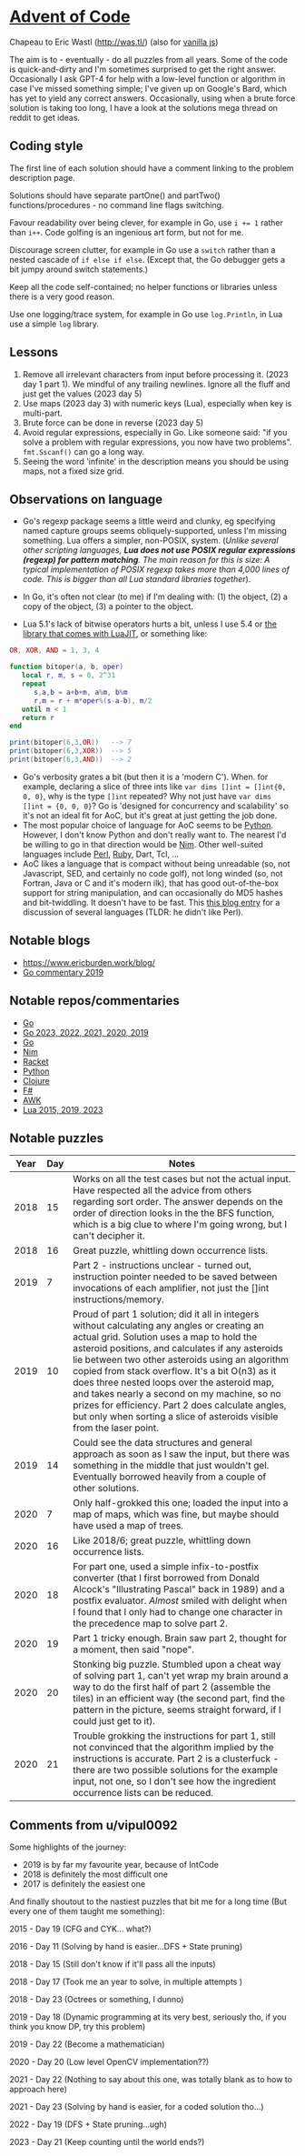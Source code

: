 # [Advent of Code](https://en.wikipedia.org/wiki/Advent_of_Code)

Chapeau to Eric Wastl (http://was.tl/) (also for [vanilla js](http://vanilla-js.com/))

The aim is to - eventually - do all puzzles from all years. Some of the code is quick-and-dirty and I'm sometimes surprised to get the right answer. Occasionally I ask GPT-4 for help with a low-level function or algorithm in case I've missed something simple; I've given up on Google's Bard, which has yet to yield any correct answers. Occasionally, using when a brute force solution is taking too long, I have a look at the solutions mega thread on reddit to get ideas. 

## Coding style

The first line of each solution should have a comment linking to the problem description page.

Solutions should have separate partOne() and partTwo() functions/procedures - no command line flags switching.

Favour readability over being clever, for example in Go, use `i += 1` rather than `i++`. Code golfing is an ingenious art form, but not for me.

Discourage screen clutter, for example in Go use a `switch` rather than a nested cascade of `if else if else`. (Except that, the Go debugger gets a bit jumpy around switch statements.)

Keep all the code self-contained; no helper functions or libraries unless there is a very good reason.

Use one logging/trace system, for example in Go use `log.Println`, in Lua use a simple `log` library.

## Lessons

1. Remove all irrelevant characters from input before processing it. (2023 day 1 part 1). We mindful of any trailing newlines. Ignore all the fluff and just get the values (2023 day 5)
2. Use maps (2023 day 3) with numeric keys (Lua), especially when key is multi-part.
3. Brute force can be done in reverse (2023 day 5)
4. Avoid regular expressions, especially in Go. Like someone said: "if you solve a problem with regular expressions, you now have two problems". `fmt.Sscanf()` can go a long way.
5. Seeing the word 'infinite' in the description means you should be using maps, not a fixed size grid.

## Observations on language

- Go's regexp package seems a little weird and clunky, eg specifying named capture groups seems obliquely-supported, unless I'm missing something. Lua offers a simpler, non-POSIX, system. (*Unlike several other scripting languages, **Lua does not use POSIX regular expressions (regexp) for pattern matching**. The main reason for this is size: A typical implementation of POSIX  regexp takes more than 4,000 lines of code. This is bigger than all Lua  standard libraries together*).

- In Go, it's often not clear (to me) if I'm dealing with: (1) the object, (2) a copy of the object, (3) a pointer to the object.

- Lua 5.1's lack of bitwise operators hurts a bit, unless I use 5.4 or [the library that comes with LuaJIT](https://bitop.luajit.org/), or something like:

```Lua
OR, XOR, AND = 1, 3, 4

function bitoper(a, b, oper)
   local r, m, s = 0, 2^31
   repeat
      s,a,b = a+b+m, a%m, b%m
      r,m = r + m*oper%(s-a-b), m/2
   until m < 1
   return r
end

print(bitoper(6,3,OR))   --> 7
print(bitoper(6,3,XOR))  --> 5
print(bitoper(6,3,AND))  --> 2
```

- Go's verbosity grates a bit (but then it is a 'modern C'). When. for example, declaring a slice of three ints like `var dims []int = []int{0, 0, 0}`, why is the type `[]int` repeated? Why not just have `var dims []int = {0, 0, 0}`? Go is 'designed for concurrency and scalability' so it's not an ideal fit for AoC, but it's great at just getting the job done.
- The most popular choice of language for AoC seems to be [Python](https://www.python.org/). However, I don't know Python and don't really want to. The nearest I'd be willing to go in that direction would be [Nim](https://nim-lang.org/). Other well-suited languages include [Perl](https://www.perl.org/), [Ruby](https://www.ruby-lang.org/en/), Dart, Tcl, ...
- AoC likes a language that is compact without being unreadable (so, not Javascript, SED, and certainly no code golf), not long winded (so, not Fortran, Java or C and it's modern ilk), that has good out-of-the-box support for string manipulation, and can occasionally do MD5 hashes and bit-twiddling. It doesn't have to be fast. This [this blog entry](https://www.benkraft.org/2017/12/26/advent-of-code/) for a discussion of several languages (TLDR: he didn't like Perl).

## Notable blogs

- https://www.ericburden.work/blog/
- [Go commentary 2019](https://dhconnelly.com/advent-of-code-2019-commentary.html)

## Notable repos/commentaries

- [Go](https://github.com/alexchao26/advent-of-code-go)
- [Go 2023, 2022, 2021, 2020, 2019](https://github.com/lynerist?tab=repositories)
- [Go](https://github.com/xorkevin?tab=repositories)
- [Nim](https://github.com/narimiran/advent_of_code_2015)
- [Racket](https://github.com/goderich/aoc2020/blob/master/day07.rkt)
- [Python](https://sharick.xyz/projects/advent-of-code)
- [Clojure](https://github.com/tschady/advent-of-code/tree/main)
- [F#](https://github.com/CameronAavik/AdventOfCode)
- [AWK](https://github.com/phillbush/aoc)
- [Lua 2015, 2019, 2023](https://github.com/DeybisMelendez/AdventOfCode/tree/master)

## Notable puzzles

| Year | Day  | Notes                                                        |
| ---- | ---- | ------------------------------------------------------------ |
| 2018 | 15   | Works on all the test cases but not the actual input. Have respected all the advice from others regarding sort order. The answer depends on the order of direction looks in the the BFS function, which is a big clue to where I'm going wrong, but I can't decipher it. |
| 2018 | 16   | Great puzzle, whittling down occurrence lists.               |
| 2019 | 7    | Part 2 - instructions unclear - turned out, instruction pointer needed to be saved between invocations of each amplifier, not just the []int instructions/memory. |
| 2019 | 10   | Proud of part 1 solution; did it all in integers without calculating any angles or creating an actual grid. Solution uses a map to hold the asteroid positions, and calculates if any asteroids lie between two other asteroids using an algorithm copied from stack overflow. It's a bit O(n3) as it does three nested loops over the asteroid map, and takes nearly a second on my machine, so no prizes for efficiency.  Part 2 does calculate angles, but only when sorting a slice of asteroids visible from the laser point. |
| 2019 | 14   | Could see the data structures and general approach as soon as I saw the input, but there was something in the middle that just wouldn't gel. Eventually borrowed heavily from a couple of other solutions. |
| 2020 | 7    | Only half-grokked this one; loaded the input into a map of maps, which was fine, but maybe should have used a map of trees. |
| 2020 | 16   | Like 2018/6; great puzzle, whittling down occurrence lists.  |
| 2020 | 18   | For part one, used a simple infix-to-postfix converter (that I first borrowed from Donald Alcock's "Illustrating Pascal" back in 1989) and a postfix evaluator. *Almost* smiled with delight when I found that I only had to change one character in the precedence map to solve part 2. |
| 2020 | 19   | Part 1 tricky enough. Brain saw part 2, thought for a moment, then said "nope". |
| 2020 | 20   | Stonking big puzzle. Stumbled upon a cheat way of solving part 1, can't yet wrap my brain around a way to do the first half of part 2 (assemble the tiles) in an efficient way (the second part, find the pattern in the picture, seems straight forward, if I could just get to it). |
| 2020 | 21   | Trouble grokking the instructions for part 1, still not convinced that the algorithm implied by the instructions is accurate. Part 2 is a clusterfuck - there are two possible solutions for the example input, not one, so I don't see how the ingredient occurrence lists can be reduced. |

## Comments from u/vipul0092

Some highlights of the journey:

- 2019 is by far my favourite year, because of IntCode
- 2018 is definitely the most difficult one
- 2017 is definitely the easiest one

And finally shoutout to the nastiest puzzles that bit me for a long time (But every one of them taught me something):

2015 - Day 19 (CFG and CYK... what?)

2016 - Day 11 (Solving by hand is easier...DFS + State pruning)

2018 - Day 15 (Still don't know if it'll pass all the inputs)

2018 - Day 17 (Took me an year to solve, in multiple attempts )

2018 - Day 23 (Octrees or something, I dunno)

2019 - Day 18 (Dynamic programming at its very best, seriously tho, if you think you know DP, try this problem)

2019 - Day 22 (Become a mathematician)

2020 - Day 20 (Low level OpenCV implementation??)

2021 - Day 22 (Nothing to say about this one, was totally blank as to how to approach here)

2021 - Day 23 (Solving by hand is easier, for a coded solution tho...)

2022 - Day 19 (DFS + State pruning...ugh)

2023 - Day 21 (Keep counting until the world ends?)
